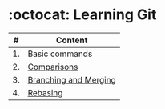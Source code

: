 # :octocat: Learning Git

|#|Content|
|---|---|
|1.|Basic commands|
|2.|[Comparisons](./comparisons.md)|
|3.|[Branching and Merging](./branching_and_merging.md)|
|4.|[Rebasing](./rebasing.md)|
